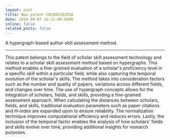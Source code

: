 ```yaml
---
layout: post
title: New patent CN108510205A
date: 2018-09-07 16:11:00-0400
inline: false
related_posts: false
---
```


A hypergraph-based author skill assessment method.

---

This patent belongs to the field of scholar skill assessment technology and relates to a scholar skill assessment method based on hypergraphs. This method enables a fine-grained evaluation of a scholar's proficiency level in a specific skill within a particular field, while also capturing the temporal evolution of the scholar's skills. The method takes into consideration factors such as the number and quality of papers, variations across different fields, and changes over time. The use of hypergraph concepts allows for the integration of scholars, fields, and skills, providing a fine-grained assessment approach. When calculating the distances between scholars, fields, and skills, traditional evaluation parameters such as paper citations and H-index are expanded upon to ensure reliability. The normalization technique improves computational efficiency and reduces errors. Lastly, the inclusion of the temporal factor enables the analysis of how scholars' fields and skills evolve over time, providing additional insights for research purposes.


